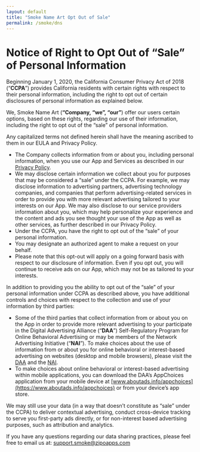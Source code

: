 ```yaml
---
layout: default
title: "Smoke Name Art Opt Out of Sale"
permalink: /smoke/dns
---
```


# Notice of Right to Opt Out of “Sale” of Personal Information

Beginning January 1, 2020, the California Consumer Privacy Act of 2018 (“**CCPA**”) provides California residents with certain rights with respect to their personal information, including the right to opt out of certain disclosures of personal information as explained below.

We, Smoke Name Art (**“Company, “we”, “our”**) offer our users certain options, based on these rights, regarding our use of their information, including the right to opt out of the “sale” of personal information.

Any capitalized terms not defined herein shall have the meaning ascribed to them in our EULA and Privacy Policy. 

- The Company collects information from or about you, including personal information, when you use our App and Services as described in our [Privacy Policy](/smoke/privacy).
- We may disclose certain information we collect about you for purposes that may be considered a “sale” under the CCPA. For example, we may disclose information to advertising partners, advertising technology companies, and companies that perform advertising-related services in order to provide you with more relevant advertising tailored to your interests on our App. We may also disclose to our service providers information about you, which may help personalize your experience and the content and ads you see thought your use of the App as well as other services, as further described in our Privacy Policy.
- Under the CCPA, you have the right to opt out of the “sale” of your personal information. 
- You may designate an authorized agent to make a request on your behalf. 
- Please note that this opt-out will apply on a going forward basis with respect to our disclosure of information. Even if you opt out, you will continue to receive ads on our App, which may not be as tailored to your interests.

In addition to providing you the ability to opt out of the “sale” of your personal information under CCPA as described above, you have additional controls and choices with respect to the collection and use of your information by third parties:

- Some of the third parties that collect information from or about you on the App in order to provide more relevant advertising to your participate in the Digital Advertising Alliance (“**DAA**”) Self-Regulatory Program for Online Behavioral Advertising or may be members of the Network Advertising Initiative (“**NAI**”). To make choices about the use of information from or about you for online behavioral or interest-based advertising on websites (desktop and mobile browsers), please visit the [DAA](https://optout.aboutads.info/?c=2&lang=EN) and the [NAI](https://optout.networkadvertising.org/?c=1).
- To make choices about online behavioral or interest-based advertising within mobile applications, you can download the DAA’s AppChoices application from your mobile device at [www.aboutads.info/appchoices](https://www.aboutads.info/appchoices) or from your device’s app store.

We may still use your data (in a way that doesn’t constitute as “sale” under the CCPA) to deliver contextual advertising, conduct cross-device tracking to serve you first-party ads directly, or for non-interest based advertising purposes, such as attribution and analytics.

If you have any questions regarding our data sharing practices, please feel free to email us at: [support.smoke@zipoapps.com](mailto:support.smoke@zipoapps.com)